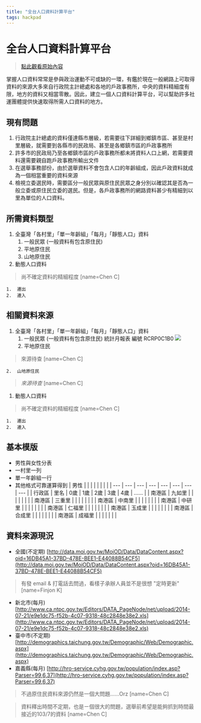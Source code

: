 ```yaml
---
title: "全台人口資料計算平台"
tags: hackpad
---
```


# 全台人口資料計算平台

> [點此觀看原始內容](https://g0v.hackpad.tw/p6mANPV1Bb7)


掌握人口資料常常是參與政治運動不可或缺的一環，有鑑於現在一般網路上可取得資料的來源大多來自行政院主計總處和各地的戶政事務所，中央的資料精細度有限，地方的資料又相當零散。因此，建立一個人口資料計算平台，可以幫助許多社運團體提供快速取得所需人口資料的地方。

## 現有問題

1.  行政院主計總處的資料僅達縣市層級，若需要往下詳細到鄉鎮市區、甚至是村里層級，就需要到各縣市的民政局、甚至是各鄉鎮市區的戶政事務所
2.  許多市的民政局乃至各鄉鎮市區的戶政事務所都未將資料人口上網，若需要資料還需要親自跑戶政事務所輸出文件
3.  在選舉事務部份，由於選舉資料不會包含人口的年齡組成，因此戶政資料就成為一個相當重要的資料來源
4.  檢視立委選民時，需要區分一般民眾與原住民民眾之身分別以確認其是否為一般立委或原住民立委的選民。但是，各戶政事務所的網路資料甚少有精細到以里為單位的人口資料。

## 所需資料類型

1.  全臺灣「各村里」「單一年齡組」「每月」「靜態人口」資料
    1.  一般民眾 (一般資料有包含原住民)
    2.  平地原住民
    3.  山地原住民
2.  動態人口資料
> 尚不確定資料的精細程度
> [name=Chen C]

    1.  遷出
    2.  遷入

## 相關資料來源

1.  全臺灣「各村里」「單一年齡組」「每月」「靜態人口」資料
    1.  一般民眾 (一般資料有包含原住民)
        統計月報表 編號 RCRP0C1B0
![](https://g0vhackmd.blob.core.windows.net/g0v-hackmd-images/upload_bd3482b2c8d8fbcdddd232024a8b0f35)
    1.  平地原住民
> 來源待查
> [name=Chen C]

    2.  山地原住民
> _來源待查_
> [name=Chen C]

1.  動態人口資料
> 尚不確定資料的精細程度
> [name=Chen C]

    1.  遷出
    2.  遷入

## 基本模版

- 男性與女性分表
- 一村里一列
- 單一年齡組一行
- 其他格式可靠運算得到
| 男性 |  |  |  |  |  |  |  |
| --- | --- | --- | --- | --- | --- | --- | --- |
| 行政區 | 里名 | 0歲 | 1歲 | 2歲 | 3歲 | 4歲 | ...... |
| 南港區 | 九如里 |  |  |  |  |  |  |
| 南港區 | 三重里 |  |  |  |  |  |  |
| 南港區 | 中南里 |  |  |  |  |  |  |
| 南港區 | 中研里 |  |  |  |  |  |  |
| 南港區 | 仁福里 |  |  |  |  |  |  |
| 南港區 | 玉成里 |  |  |  |  |  |  |
| 南港區 | 合成里 |  |  |  |  |  |  |
| 南港區 | 成福里 |  |  |  |  |  |  |

## 資料來源現況

- 全國(不定期)
[http://data.moi.gov.tw/MoiOD/Data/DataContent.aspx?oid=16DB45A1-37BD-478E-BEE1-E44088B54CF5](http://data.moi.gov.tw/MoiOD/Data/DataContent.aspx?oid=16DB45A1-37BD-478E-BEE1-E44088B54CF5)
> 有發 email & 打電話去問過，看樣子承辦人員並不是很想 "定時更新"
> [name=Finjon K]

- 新北市(每月)
[http://www.ca.ntpc.gov.tw/Editors/DATA_PageNode/net/upload/2014-07-21/e9e1dc75-f52b-4c07-9318-48c2848e38e2.xls](http://www.ca.ntpc.gov.tw/Editors/DATA_PageNode/net/upload/2014-07-21/e9e1dc75-f52b-4c07-9318-48c2848e38e2.xls)
- 臺中市(不定期)
[http://demographics.taichung.gov.tw/Demographic/Web/Demographic.aspx](http://demographics.taichung.gov.tw/Demographic/Web/Demographic.aspx)
- 嘉義縣(每月)
[http://hro-service.cyhg.gov.tw/population/index.asp?Parser=99,6,37](http://hro-service.cyhg.gov.tw/population/index.asp?Parser=99,6,37)
> 不過原住民資料來源仍然是一個大問題......Orz
> [name=Chen C]

> 資料釋出時間不定期，也是ㄧ個很大的問題，選舉前希望是能夠抓到時間最接近的103/7的資料
> [name=Chen C]



